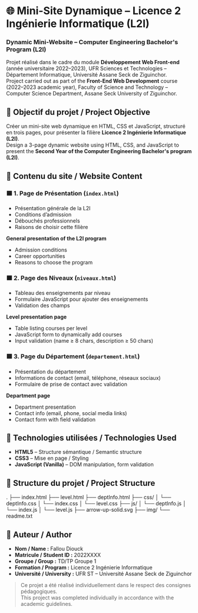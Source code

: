 # 🌐 Mini-Site Dynamique – Licence 2 Ingénierie Informatique (L2I)  
### Dynamic Mini-Website – Computer Engineering Bachelor's Program (L2I)

Projet réalisé dans le cadre du module **Développement Web Front-end** (année universitaire 2022–2023), UFR Sciences et Technologies – Département Informatique, Université Assane Seck de Ziguinchor.  
Project carried out as part of the **Front-End Web Development** course (2022–2023 academic year), Faculty of Science and Technology – Computer Science Department, Assane Seck University of Ziguinchor.

## 🎯 Objectif du projet / Project Objective

Créer un mini-site web dynamique en HTML, CSS et JavaScript, structuré en trois pages, pour présenter la filière **Licence 2 Ingénierie Informatique (L2I)**.  
Design a 3-page dynamic website using HTML, CSS, and JavaScript to present the **Second Year of the Computer Engineering Bachelor's program (L2I)**.

## 🧩 Contenu du site / Website Content

### 🟦 1. Page de Présentation (`index.html`)  
- Présentation générale de la L2I  
- Conditions d’admission  
- Débouchés professionnels  
- Raisons de choisir cette filière  

**General presentation of the L2I program**  
- Admission conditions  
- Career opportunities  
- Reasons to choose the program

### 🟧 2. Page des Niveaux (`niveaux.html`)  
- Tableau des enseignements par niveau  
- Formulaire JavaScript pour ajouter des enseignements  
- Validation des champs  

**Level presentation page**  
- Table listing courses per level  
- JavaScript form to dynamically add courses  
- Input validation (name ≥ 8 chars, description ≥ 50 chars)

### 🟩 3. Page du Département (`departement.html`)  
- Présentation du département  
- Informations de contact (email, téléphone, réseaux sociaux)  
- Formulaire de prise de contact avec validation  

**Department page**  
- Department presentation  
- Contact info (email, phone, social media links)  
- Contact form with field validation

## 🧪 Technologies utilisées / Technologies Used

- **HTML5** – Structure sémantique / Semantic structure  
- **CSS3** – Mise en page / Styling  
- **JavaScript (Vanilla)** – DOM manipulation, form validation

## 📁 Structure du projet / Project Structure

.
├── index.html
├── level.html
├── deptInfo.html
├── css/
│ └── deptInfo.css
│ └── index.css
│ └── level.css
├── js/
│ └── deptInfo.js
│ └── index.js
│ └── level.js
├── arrow-up-solid.svg
├── img/
└── readme.txt

## 👤 Auteur / Author

- **Nom / Name :** Fallou Diouck  
- **Matricule / Student ID :** 2022XXXX  
- **Groupe / Group :** TD/TP Groupe 1  
- **Formation / Program :** Licence 2 Ingénierie Informatique  
- **Université / University :** UFR ST – Université Assane Seck de Ziguinchor  

> Ce projet a été réalisé individuellement dans le respect des consignes pédagogiques.  
> This project was completed individually in accordance with the academic guidelines.
